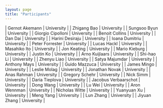 ```yaml
---
layout: page
title: "Participants"
---
```


|	Gernot	Akemann	|	University	|
|	Zhigang	Bao	|	University	|
|	Sungsoo	Byun	|	University	|
|	Giorgio	Cipolloni	|	University	|
|	Benoit	Collins	|	University	|
|	Dan	Dai	|	University	|
|	Harini	Desiraju	|	University	|
|	Ioana	Dumitriu	|	University	|
|	Peter	Forrester	|	University	|
|	Lucas	Hackl	|	University	|
|	Masahiko	Ito	|	University	|
|	Jon	Keating	|	University	|
|	Mario	Kieburg	|	University	|
|	Justin	Ko	|	University	|
|	Arno	Kuijlaars	|	University	|
|	Shi-hao	Li	|	University	|
|	Zhenyu	Liao	|	University	|
|	Satya	Majumdar	|	University	|
|	Anthony	Mays	|	University	|
|	Guido	Mazzuca	|	University	|
|	James	Mingo	|	University	|
|	Leslie	Molag	|	University	|
|	Jonathan	Novak	|	University	|
|	Anas	Rahman	|	University	|
|	Gregory	Schehr	|	University	|
|	Nick	Simm	|	University	|
|	Daria	Tieplova	|	University	|
|	Jacobus	Verbaarschot	|	University	|
|	Dong	Wang	|	University	|
|	Lu	Wei	|	University	|
|	Aron	Wennman	|	University	|
|	Nicholas	Witte	|	University	|
|	Yuanyuan	Xu	|	University	|
|	Meng	Yang	|	University	|
|	Lun	Zhang	|	University	|
|	Jiyuan	Zhang	|	University	|
